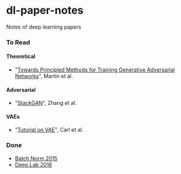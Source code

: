# dl-paper-notes
Notes of deep learning papers

### To Read

#### Theoretical
- "[Towards Principled Methods for Training Generative Adversarial Networks](https://arxiv.org/abs/1701.04862)", Martin et al.

#### Adversarial
- "[StackGAN](https://arxiv.org/abs/1612.03242)", Zhang et al.

#### VAEs
- "[Tutorial on VAE](https://arxiv.org/abs/1606.05908)", Carl et al. 


### Done
- [Batch Norm 2015](papers/batch_norm_sergey_2015.md)
- [Deep Lab 2016](papers/deep_lab_segmentation_2016.md)
